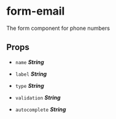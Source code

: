 
# form-email
The form component for phone numbers

## Props


- `name` ***String***

  

- `label` ***String***

  

- `type` ***String***

  

- `validation` ***String***

  

- `autocomplete` ***String***

  







